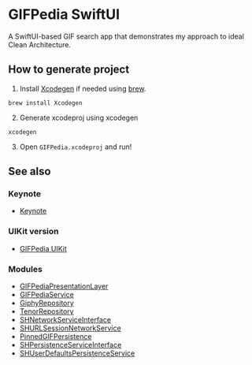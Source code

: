 # GIFPedia SwiftUI

A SwiftUI-based GIF search app that demonstrates my approach to ideal Clean Architecture.

## How to generate project

1. Install [Xcodegen](https://github.com/yonaskolb/XcodeGen) if needed using [brew](https://brew.sh/).

```
brew install Xcodegen
```
2. Generate xcodeproj using xcodegen
```
xcodegen
```
3. Open `GIFPedia.xcodeproj` and run!


## See also
### Keynote
- [Keynote](https://file.notion.so/f/s/911b3310-204f-4cdb-88f5-0a4631e8c1b5/IDC2_%E1%84%8A%E1%85%B5%E1%86%B8%E1%84%84%E1%85%B3%E1%86%AE%E1%84%86%E1%85%A1%E1%86%BA%E1%84%8F%E1%85%B3%E1%86%AF%E1%84%85%E1%85%B5%E1%86%AB%E1%84%8B%E1%85%A1%E1%84%8F%E1%85%B5%E1%84%90%E1%85%A6%E1%86%A8%E1%84%8E%E1%85%A7_LINE%E1%84%8B%E1%85%A3%E1%86%BC%E1%84%89%E1%85%B3%E1%86%BC%E1%84%92%E1%85%AE%E1%86%AB.key?id=5cd229f7-f333-4def-88ed-7adfd9e642ec&table=block&spaceId=879f4437-2468-4fc4-bf90-77f805290a33&expirationTimestamp=1687772263137&signature=DrwBpeBqwVAhqefVyfyY8wndyrsSJuwpKYVP1RroVp8&download=true&downloadName=IDC2_%E1%84%8A%E1%85%B5%E1%86%B8%E1%84%84%E1%85%B3%E1%86%AE%E1%84%86%E1%85%A1%E1%86%BA%E1%84%8F%E1%85%B3%E1%86%AF%E1%84%85%E1%85%B5%E1%86%AB%E1%84%8B%E1%85%A1%E1%84%8F%E1%85%B5%E1%84%90%E1%85%A6%E1%86%A8%E1%84%8E%E1%85%A7_LINE%2B%E1%84%8B%E1%85%A3%E1%86%BC%E1%84%89%E1%85%B3%E1%86%BC%E1%84%92%E1%85%AE%E1%86%AB.key)
### UIKit version
- [GIFPedia UIKit](https://github.com/Yabby1997/GIFPedia_2.0_UIKit)
### Modules
- [GIFPediaPresentationLayer](https://github.com/Yabby1997/GIFPediaPresentationLayer)
- [GIFPediaService](https://github.com/Yabby1997/GIFPediaService)
- [GiphyRepository](https://github.com/Yabby1997/GiphyRepository)
- [TenorRepository](https://github.com/Yabby1997/TenorRepository)
- [SHNetworkServiceInterface](https://github.com/Yabby1997/SHNetworkServiceInterface)
- [SHURLSessionNetworkService](https://github.com/Yabby1997/SHURLSessionNetworkService)
- [PinnedGIFPersistence](https://github.com/Yabby1997/PinnedGIFPersistence)
- [SHPersistenceServiceInterface](https://github.com/Yabby1997/SHPersistenceServiceInterface)
- [SHUserDefaultsPersistenceService](https://github.com/Yabby1997/SHUserDefaultsPersistenceService)
